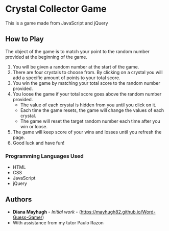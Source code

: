 # Crystal Collector Game

This is a game made from JavaScript and jQuery

## How to Play

The object of the game is to match your point to the random number provided at the beginning of the game.

1. You will be given a random number at the start of the game.
2. There are four crystals to choose from. By clicking on a crystal you will add a
    specific amount of points to your total score.
3. You win the game by matching your total score to the random number provided.
4. You loose the game if your total score goes above the random number provided.
    * The value of each crystal is hidden from you until you click on it.
    * Each time the game resets, the game will change the values of each crystal.
    * The game will reset the target random number each time after you win or loose.
5. The game will keep score of your wins and losses until you refresh the page.
6. Good luck and have fun!

### Programming Languages Used

* HTML
* CSS
* JavaScript
* jQuery

## Authors

* **Diana Mayhugh** - *Initial work* - (https://mayhugh82.github.io/Word-Guess-Game/)
* With assistance from my tutor Paulo Razon